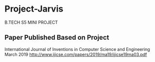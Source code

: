 # Project-Jarvis
B.TECH S5 MINI PROJECT 

## Paper Published Based on Project
International Journal of Inventions in Computer Science and Engineering March 2019
http://www.ijicse.com/papers/2019/ma19/ijicse19ma03.pdf
